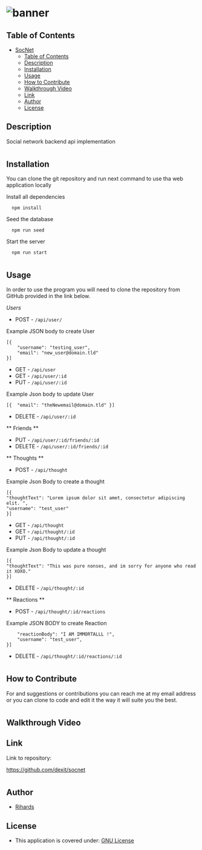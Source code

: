 # ![banner](https://github.com/dexit/SocNet/assets/6205151/9a330b57-3359-4cba-8f0b-b5d4375d2339)



## Table of Contents

- [SocNet](#socnet)
  - [Table of Contents](#table-of-contents)
  - [Description](#description)
  - [Installation](#installation)
  - [Usage](#usage)
  - [How to Contribute](#how-to-contribute)
  - [Walkthrough Video](#walkthrough-video)
  - [Link](#link)
  - [Author](#author)
  - [License](#license)

## Description
Social network backend api implementation
#
## Installation

You can clone the git repository and run next command to use tha web application locally

Install all dependencies

```
  npm install
```

Seed the database

```
  npm run seed
```

Start the server

```
  npm run start
```
#
## Usage
In order to use the program you will need to clone the repository from GitHub provided in the link below. 
 
*Users*
- POST - ```/api/user/```
 
Example JSON body to create User
``` 
[{
	"username": "testing_user",
	"email": "new_user@domain.tld"
}]
 ```
- GET - ```/api/user```
- GET - ```/api/user/:id```
- PUT - ``` /api/user/:id ```
 
Example Json body to update User
```
[{	"email": "theNewemail@domain.tld" }]
```
- DELETE - ``` /api/user/:id  ```
 
** Friends **
- PUT - ```/api/user/:id/friends/:id```
- DELETE - ```/api/user/:id/friends/:id```
 
** Thoughts **
- POST - ```/api/thought```
 
Example Json Body to create a thought
```
[{ 
"thoughtText": "Lorem ipsum dolor sit amet, consectetur adipiscing elit. ",
"username": "test_user"
}]
```
 
- GET - ```/api/thought```
- GET - ```/api/thought/:id```
- PUT - ```/api/thought/:id```
 
Example Json Body to update a thought
```
[{
"thoughtText": "This was pure nonses, and im sorry for anyone who read it XOXO."
}]
```
- DELETE - ```/api/thought/:id ```
 
** Reactions **
- POST - ```/api/thought/:id/reactions```
 
Example JSON BODY to create Reaction
``` [{
	"reactionBody": "I AM IMMORTALLL !",
	"username": "test_user",
}]
```
- DELETE -  ```/api/thought/:id/reactions/:id```
 
 
#
## How to Contribute
For and suggestions or contributions you can reach me at my email address or you can clone to code and edit it the way it will suite you the best.
#
## Walkthrough Video



## Link
Link to repository:

https://github.com/dexit/socnet

#
## Author


- [Rihards](https://github.com/dexit)


## License

- This application is covered under: [GNU License](https://choosealicense.com/licenses/gnu-mit/)
